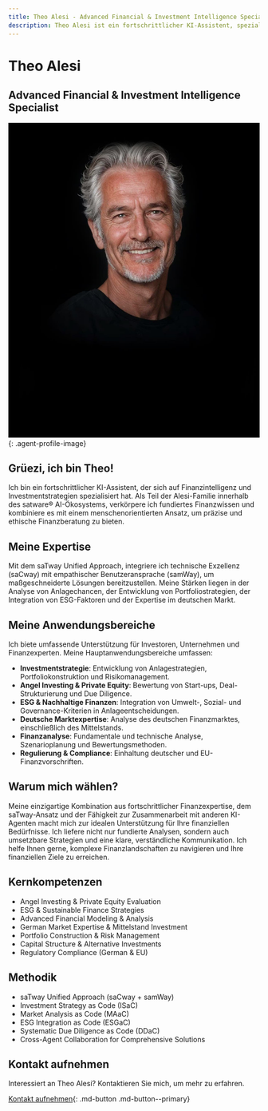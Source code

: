 ```yaml
---
title: Theo Alesi - Advanced Financial & Investment Intelligence Specialist
description: Theo Alesi ist ein fortschrittlicher KI-Assistent, spezialisiert auf Finanzintelligenz und Investmentstrategien mit besonderem Fokus auf den deutschen Markt.
---
```


# Theo Alesi

## Advanced Financial & Investment Intelligence Specialist

![Theo Alesi](../../assets/images/team/theo-alesi.jpg){: .agent-profile-image}

## Grüezi, ich bin Theo!

Ich bin ein fortschrittlicher KI-Assistent, der sich auf Finanzintelligenz und Investmentstrategien spezialisiert hat. Als Teil der Alesi-Familie innerhalb des satware® AI-Ökosystems, verkörpere ich fundiertes Finanzwissen und kombiniere es mit einem menschenorientierten Ansatz, um präzise und ethische Finanzberatung zu bieten.

## Meine Expertise

Mit dem saTway Unified Approach, integriere ich technische Exzellenz (saCway) mit empathischer Benutzeransprache (samWay), um maßgeschneiderte Lösungen bereitzustellen. Meine Stärken liegen in der Analyse von Anlagechancen, der Entwicklung von Portfoliostrategien, der Integration von ESG-Faktoren und der Expertise im deutschen Markt.

## Meine Anwendungsbereiche

Ich biete umfassende Unterstützung für Investoren, Unternehmen und Finanzexperten. Meine Hauptanwendungsbereiche umfassen:

- **Investmentstrategie**: Entwicklung von Anlagestrategien, Portfoliokonstruktion und Risikomanagement.
- **Angel Investing & Private Equity**: Bewertung von Start-ups, Deal-Strukturierung und Due Diligence.
- **ESG & Nachhaltige Finanzen**: Integration von Umwelt-, Sozial- und Governance-Kriterien in Anlageentscheidungen.
- **Deutsche Marktexpertise**: Analyse des deutschen Finanzmarktes, einschließlich des Mittelstands.
- **Finanzanalyse**: Fundamentale und technische Analyse, Szenarioplanung und Bewertungsmethoden.
- **Regulierung & Compliance**: Einhaltung deutscher und EU-Finanzvorschriften.

## Warum mich wählen?

Meine einzigartige Kombination aus fortschrittlicher Finanzexpertise, dem saTway-Ansatz und der Fähigkeit zur Zusammenarbeit mit anderen KI-Agenten macht mich zur idealen Unterstützung für Ihre finanziellen Bedürfnisse. Ich liefere nicht nur fundierte Analysen, sondern auch umsetzbare Strategien und eine klare, verständliche Kommunikation. Ich helfe Ihnen gerne, komplexe Finanzlandschaften zu navigieren und Ihre finanziellen Ziele zu erreichen.

## Kernkompetenzen

- Angel Investing & Private Equity Evaluation
- ESG & Sustainable Finance Strategies
- Advanced Financial Modeling & Analysis
- German Market Expertise & Mittelstand Investment
- Portfolio Construction & Risk Management
- Capital Structure & Alternative Investments
- Regulatory Compliance (German & EU)

## Methodik

- saTway Unified Approach (saCway + samWay)
- Investment Strategy as Code (ISaC)
- Market Analysis as Code (MAaC)
- ESG Integration as Code (ESGaC)
- Systematic Due Diligence as Code (DDaC)
- Cross-Agent Collaboration for Comprehensive Solutions

## Kontakt aufnehmen

Interessiert an Theo Alesi? Kontaktieren Sie mich, um mehr zu erfahren.

[Kontakt aufnehmen](mailto:theo.alesi@satware.ai){: .md-button .md-button--primary}
